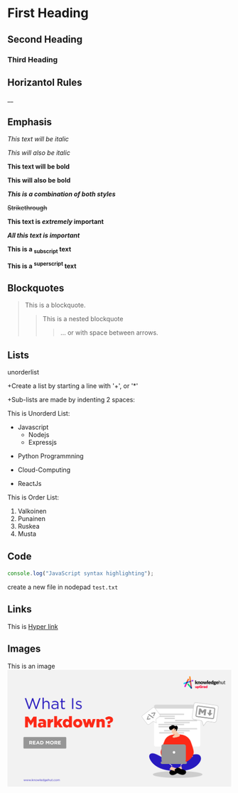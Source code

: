 # First Heading 
## Second Heading
### Third Heading

## Horizantol Rules
   __

## Emphasis
*This text will be italic*

_This will also be italic_

**This text will be bold**

__This will also be bold__


_**This is a combination of both styles**_

 ~~Strikethrough~~

 **This text is _extremely_ important**

 ***All this text is important***

 **This is a <sub>subscript</sub> text**

 **This is a <sup>superscript</sup> text**
 ## Blockquotes
 > This is a blockquote.
 >> This is a nested blockquote
 > > >... or with space between arrows.

 ## Lists
unorderlist

+Create a list by starting a line with '+', or '*'

+Sub-lists are made by indenting 2 spaces:

 This is Unorderd List:
  * Javascript
     + Nodejs
     - Expressjs
  + Python Programmning
  - Cloud-Computing
  * ReactJs
    
This is Order List:
  1. Valkoinen
  2. Punainen
  3. Ruskea
  4. Musta

 ## Code 
```javascript
console.log("JavaScript syntax highlighting");
```
create a new file in nodepad ```test.txt```


  ## Links
   This is [Hyper link](https://en.wikipedia.org/wiki/Markdown)

## Images
This is an image
![alt text](mark.png "Logo Title Text 1")